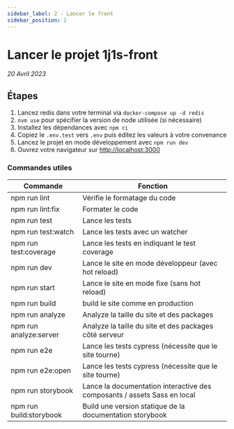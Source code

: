 ```yaml
---
sidebar_label: 2 - Lancer le front
sidebar_position: 2
---
```


# Lancer le projet 1j1s-front

_20 Avril 2023_

## Étapes 
1. Lancez redis dans votre terminal via `docker-compose up -d redis`
2. `nvm use` pour spécifier la version de node utilisée (si nécessaire)
3. Installez les dépendances avec `npm ci`
4. Copiez le `.env.test` vers `.env` puis éditez les valeurs à votre convenance
5. Lancez le projet en mode développement avec `npm run dev`
6. Ouvrez votre navigateur sur [http://localhost:3000](http://localhost:3000)


### Commandes utiles

| Commande                | Fonction                                                                 |
|-------------------------|--------------------------------------------------------------------------|
| npm run lint            | Vérifie le formatage du code                                             |
| npm run lint:fix        | Formater le code                                                         |
| npm run test            | Lance les tests                                                          |
| npm run test:watch      | Lance les tests avec un watcher                                          |
| npm run test:coverage   | Lance les tests en indiquant le test coverage                            |
| npm run dev             | Lance le site en mode développeur (avec hot reload)                      |
| npm run start           | Lance le site en mode fixe (sans hot reload)                             |
| npm run build           | build le site comme en production                                        |
| npm run analyze         | Analyze la taille du site et des packages                                |
| npm run analyze:server  | Analyze la taille du site et des packages côté serveur                   |
| npm run e2e             | Lance les tests cypress (nécessite que le site tourne)                   |
| npm run e2e:open        | Lance les tests cypress (nécessite que le site tourne)                   |
| npm run storybook       | Lance la documentation interactive des composants / assets Sass en local |
| npm run build:storybook | Build une version statique de la documentation storybook                 |
